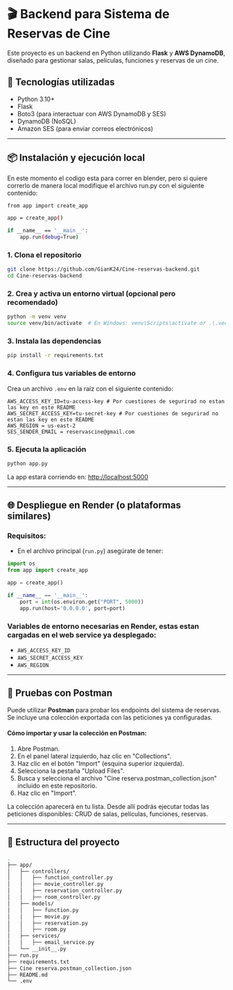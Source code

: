 # 🎬 Backend para Sistema de Reservas de Cine

Este proyecto es un backend en Python utilizando **Flask** y **AWS DynamoDB**, diseñado para gestionar salas, películas, funciones y reservas de un cine.

## 🚀 Tecnologías utilizadas

- Python 3.10+
- Flask
- Boto3 (para interactuar con AWS DynamoDB y SES)
- DynamoDB (NoSQL)
- Amazon SES (para enviar correos electrónicos)

---

## 📦 Instalación y ejecución local

En este momento el codigo esta para correr en blender, pero si quiere correrlo de manera local modifique el archivo run.py con el siguiente contenido:
```bash
from app import create_app

app = create_app()

if __name__ == '__main__':
    app.run(debug=True)
```

### 1. Clona el repositorio

```bash
git clone https://github.com/GianK24/Cine-reservas-backend.git
cd Cine-reservas-backend
```

### 2. Crea y activa un entorno virtual (opcional pero recomendado)

```bash
python -m venv venv
source venv/bin/activate  # En Windows: venv\Scripts\activate or .\.venv\Scripts\Activate
```

### 3. Instala las dependencias

```bash
pip install -r requirements.txt
```

### 4. Configura tus variables de entorno

Crea un archivo `.env` en la raíz con el siguiente contenido:

```env
AWS_ACCESS_KEY_ID=tu-access-key # Por cuestiones de segurirad no estan las key en este README
AWS_SECRET_ACCESS_KEY=tu-secret-key # Por cuestiones de segurirad no estan las key en este README
AWS_REGION = us-east-2
SES_SENDER_EMAIL = reservascine@gmail.com
```

### 5. Ejecuta la aplicación

```bash
python app.py
```

La app estará corriendo en: [http://localhost:5000](http://localhost:5000)

---

## 🌐 Despliegue en Render (o plataformas similares)

### Requisitos:

- En el archivo principal (`run.py`) asegúrate de tener:

```python
import os
from app import create_app

app = create_app()

if __name__ == '__main__':
    port = int(os.environ.get("PORT", 5000))
    app.run(host='0.0.0.0', port=port)
```

### Variables de entorno necesarias en Render, estas estan cargadas en el web service ya desplegado:

- `AWS_ACCESS_KEY_ID`
- `AWS_SECRET_ACCESS_KEY`
- `AWS_REGION`

---

## 🧪 Pruebas con Postman

Puede utilizar **Postman** para probar los endpoints del sistema de reservas. Se incluye una colección exportada con las peticiones ya configuradas.

#### Cómo importar y usar la colección en Postman:
1. Abre Postman.
2. En el panel lateral izquierdo, haz clic en "Collections".
3. Haz clic en el botón "Import" (esquina superior izquierda).
4. Selecciona la pestaña "Upload Files".
5. Busca y selecciona el archivo "Cine reserva.postman_collection.json" incluido en este repositorio.
6. Haz clic en "Import".

La colección aparecerá en tu lista. Desde allí podrás ejecutar todas las peticiones disponibles: CRUD de salas, películas, funciones, reservas.

---

## 📂 Estructura del proyecto

```bash
.
├── app/
│   ├── controllers/
│   │   ├── function_controller.py
│   │   ├── movie_controller.py
│   │   ├── reservation_controller.py
│   │   ├── room_controller.py
│   ├── models/
│   │   ├── function.py
│   │   ├── movie.py
│   │   ├── reservation.py
│   │   ├── room.py
│   ├── services/
│   │   ├── email_service.py
│   └── __init__.py
├── run.py
├── requirements.txt
├── Cine reserva.postman_collection.json
├── README.md
└── .env
```
